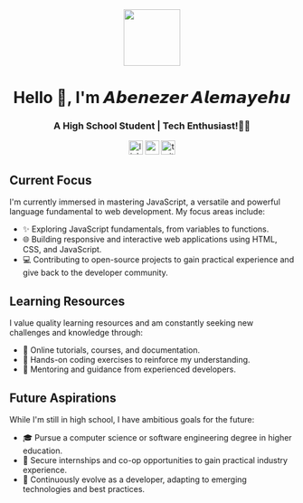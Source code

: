 <div align="center">
  <img src="https://media.giphy.com/media/M9gbBd9nbDrOTu1Mqx/giphy.gif" width="100"/>
</div>

<div align = "center">
  <h1>Hello 👋, I'm 𝘼𝙗𝙚𝙣𝙚𝙯𝙚𝙧 𝘼𝙡𝙚𝙢𝙖𝙮𝙚𝙝𝙪</h1>
  <h3>A High School Student | Tech Enthusiast!👨‍💻</h3>
</div>

<div align="center">
    <a href="https://t.me/abnzralm"><img src="https://img.shields.io/static/v1?message=LinkedIn&logo=linkedin&label=&color=0077B5&logoColor=white&labelColor=&style=for-the-badge" height="25" alt="linkedin logo"/></a>
    <a href="https://t.me/abnzralm"><img src="https://img.shields.io/static/v1?message=Youtube&logo=youtube&label=&color=FF0000&logoColor=white&labelColor=&style=for-the-badge" height="25" alt="youtube logo"/></a>
    <a href="https://t.me/abnzralm"><img src="https://img.shields.io/static/v1?message=Telegram&logo=telegram&label=&color=1DA1F2&logoColor=white&labelColor=&style=for-the-badge" height="25"                   alt="twitter logo"/></a>
</div>
  
## Current Focus
I'm currently immersed in mastering JavaScript, a versatile and powerful language fundamental to web development. My focus areas include:
- ✨ Exploring JavaScript fundamentals, from variables to functions.
- 🌐 Building responsive and interactive web applications using HTML, CSS, and JavaScript.
- 💻 Contributing to open-source projects to gain practical experience and give back to the developer community.

## Learning Resources
I value quality learning resources and am constantly seeking new challenges and knowledge through:
- 📖 Online tutorials, courses, and documentation.
- 📝 Hands-on coding exercises to reinforce my understanding.
- 📌 Mentoring and guidance from experienced developers.

## Future Aspirations
While I'm still in high school, I have ambitious goals for the future:
- 🎓 Pursue a computer science or software engineering degree in higher education.
- 💼 Secure internships and co-op opportunities to gain practical industry experience.
- 🌱 Continuously evolve as a developer, adapting to emerging technologies and best practices.











